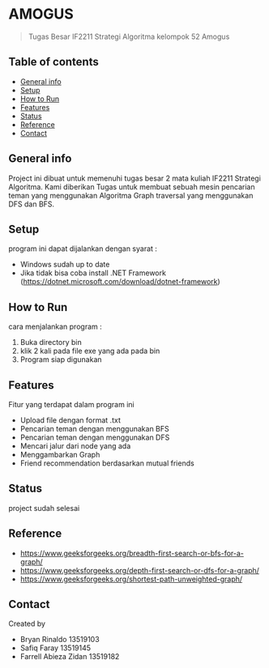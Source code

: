 # AMOGUS
>Tugas Besar IF2211 Strategi Algoritma kelompok 52 Amogus


## Table of contents
* [General info](#general-info)
* [Setup](#setup)
* [How to Run](#how-to-run)
* [Features](#features)
* [Status](#status)
* [Reference](#reference)
* [Contact](#contact)

## General info
Project ini dibuat untuk memenuhi tugas besar 2 mata kuliah IF2211 Strategi Algoritma. 
Kami diberikan Tugas untuk membuat sebuah mesin pencarian teman yang menggunakan Algoritma Graph traversal yang menggunakan DFS dan BFS. 


## Setup
program ini dapat dijalankan dengan syarat : 
- Windows sudah up to date
- Jika tidak bisa coba install .NET Framework (https://dotnet.microsoft.com/download/dotnet-framework)


## How to Run
cara menjalankan program : 
1. Buka directory bin
2. klik 2 kali pada file exe yang ada pada bin
3. Program siap digunakan

## Features
Fitur yang terdapat dalam program ini 
* Upload file dengan format .txt
* Pencarian teman dengan menggunakan BFS
* Pencarian teman dengan menggunakan DFS
* Mencari jalur dari node yang ada
* Menggambarkan Graph 
* Friend recommendation berdasarkan mutual friends 

## Status
project sudah selesai

## Reference
* https://www.geeksforgeeks.org/breadth-first-search-or-bfs-for-a-graph/
* https://www.geeksforgeeks.org/depth-first-search-or-dfs-for-a-graph/
* https://www.geeksforgeeks.org/shortest-path-unweighted-graph/ 


## Contact
Created by 
- Bryan Rinaldo 13519103
- Safiq Faray 13519145
- Farrell Abieza Zidan 13519182
